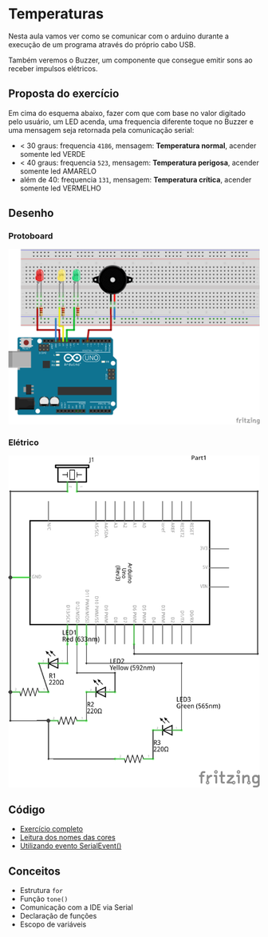 # Temperaturas

Nesta aula vamos ver como se comunicar com o arduino durante a execução de um programa através do próprio cabo USB.

Também veremos o Buzzer, um componente que consegue emitir sons ao receber impulsos elétricos.

## Proposta do exercício

Em cima do esquema abaixo, fazer com que com base no valor digitado pelo usuário,
um LED acenda, uma frequencia diferente toque no Buzzer e uma mensagem seja retornada pela comunicação serial:

- < 30 graus: frequencia `4186`, mensagem: **Temperatura normal**, acender somente led VERDE
- < 40 graus: frequencia `523`, mensagem: **Temperatura perigosa**, acender somente led AMARELO
- além de 40: frequencia `131`, mensagem: **Temperatura crítica**, acender somente led VERMELHO

## Desenho

### Protoboard

![protoboard](./src/temperaturas/sketch_bb.png)

### Elétrico

![eletrico](./src/temperaturas/sketch_schem.png)


## Código

- [Exercício completo](./src/temperaturas/temperaturas.ino)
- [Leitura dos nomes das cores](./src/temperaturas/temperaturas-nomes.ino)
- [Utilizando evento SerialEvent()](./src/temperaturas/temperaturas-event.ino)

## Conceitos
- Estrutura `for`
- Função `tone()`
- Comunicação com a IDE via Serial
- Declaração de funções
- Escopo de variáveis
